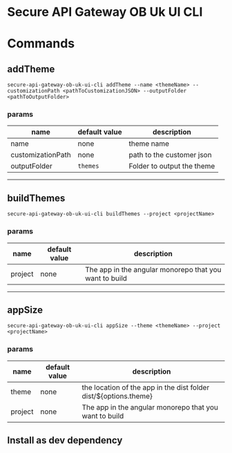 # Secure API Gateway OB Uk UI CLI
# Commands

## addTheme

`secure-api-gateway-ob-uk-ui-cli addTheme --name <themeName> --customizationPath <pathToCustomizationJSON> --outputFolder <pathToOutputFolder>`

### params

| name              | default value | description                |
|-------------------|---------------|----------------------------|
| name              | none          | theme name                 |
| customizationPath | none          | path to the customer json  |
| outputFolder      | `themes`      | Folder to output the theme |

---

## buildThemes

`secure-api-gateway-ob-uk-ui-cli buildThemes --project <projectName>`

### params

| name    | default value | description                                            |
|---------|---------------|--------------------------------------------------------|
| project | none          | The app in the angular monorepo that you want to build |

---

## appSize

`secure-api-gateway-ob-uk-ui-cli appSize --theme <themeName> --project <projectName>`

### params

| name    | default value | description                                                       |
|---------|---------------|-------------------------------------------------------------------|
| theme   | none          | the location of the app in the dist folder dist/\${options.theme} |
| project | none          | The app in the angular monorepo that you want to build            |

## Install as dev dependency

